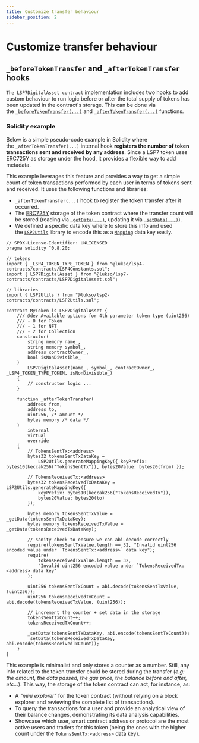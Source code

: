 ```yaml
---
title: Customize transfer behaviour
sidebar_position: 2
---
```


# Customize transfer behaviour

## `_beforeTokenTransfer` and `_afterTokenTransfer` hooks

`The LSP7DigitalAsset contract` implementation includes two hooks to add custom behaviour to run logic before or after the total supply of tokens has been updated in the contract's storage. This can be done via the [`_beforeTokenTransfer(...)`](../../contracts/LSP7DigitalAsset/LSP7DigitalAsset.md#_beforetokentransfer) and [`_afterTokenTransfer(...)`](../../contracts/LSP7DigitalAsset/LSP7DigitalAsset.md#_aftertokentransfer) functions.

### Solidity example

Below is a simple pseudo-code example in Solidity where the `_afterTokenTransfer(...)` internal hook **registers the number of token transactions sent and received by any address**. Since a LSP7 token uses ERC725Y as storage under the hood, it provides a flexible way to add metadata.

This example leverages this feature and provides a way to get a simple count of token transactions performed by each user in terms of tokens sent and received. It uses the following functions and libraries:

- `_afterTokenTransfer(...)` hook to register the token transfer after it occurred.
- The [ERC725Y](../../../standards/erc725.md#erc725y-data-representation) storage of the token contract where the transfer count will be stored (reading via [`_getData(...)`](../../contracts/LSP7DigitalAsset/LSP7DigitalAsset.md#_getdata), updating it via [`_setData(...)`](../../contracts/LSP7DigitalAsset/LSP7DigitalAsset.md#_setdata)).
- We defined a specific data key where to store this info and used the [`LSP2Utils`](../../contracts/../libraries/LSP2Utils.md#generatemappingkey-2) library to encode this as a [`Mapping`](../../../standards/metadata/lsp2-json-schema.md#mapping) data key easily.

```solidity
// SPDX-License-Identifier: UNLICENSED
pragma solidity ^0.8.20;

// tokens
import { _LSP4_TOKEN_TYPE_TOKEN } from "@lukso/lsp4-contracts/contracts/LSP4Constants.sol";
import { LSP7DigitalAsset } from "@lukso/lsp7-contracts/contracts/LSP7DigitalAsset.sol";

// libraries
import { LSP2Utils } from "@lukso/lsp2-contracts/contracts/LSP2Utils.sol";

contract MyToken is LSP7DigitalAsset {
    /// @dev Available options for 4th parameter token type (uint256)
    /// - 0 for Token
    /// - 1 for NFT
    /// - 2 for Collection
    constructor(
        string memory name_,
        string memory symbol_,
        address contractOwner_,
        bool isNonDivisible_
    )
        LSP7DigitalAsset(name_, symbol_, contractOwner_, _LSP4_TOKEN_TYPE_TOKEN, isNonDivisible_)
    {
        // constructor logic ...
    }

    function _afterTokenTransfer(
        address from,
        address to,
        uint256, /* amount */
        bytes memory /* data */
    )
        internal
        virtual
        override
    {
        // TokensSentTx:<address>
        bytes32 tokensSentTxDataKey =
            LSP2Utils.generateMappingKey({ keyPrefix: bytes10(keccak256("TokensSentTx")), bytes20Value: bytes20(from) });

        // TokensReceivedTx:<address>
        bytes32 tokensReceivedTxDataKey = LSP2Utils.generateMappingKey({
            keyPrefix: bytes10(keccak256("TokensReceivedTx")),
            bytes20Value: bytes20(to)
        });

        bytes memory tokensSentTxValue = _getData(tokensSentTxDataKey);
        bytes memory tokensReceivedTxValue = _getData(tokensReceivedTxDataKey);

        // sanity check to ensure we can abi-decode correctly
        require(tokensSentTxValue.length == 32, "Invalid uint256 encoded value under `TokensSentTx:<address>` data key");
        require(
            tokensReceivedTxValue.length == 32,
            "Invalid uint256 encoded value under `TokensReceivedTx:<address> data key"
        );

        uint256 tokensSentTxCount = abi.decode(tokensSentTxValue, (uint256));
        uint256 tokensReceivedTxCount = abi.decode(tokensReceivedTxValue, (uint256));

        // increment the counter + set data in the storage
        tokensSentTxCount++;
        tokensReceivedTxCount++;

        _setData(tokensSentTxDataKey, abi.encode(tokensSentTxCount));
        _setData(tokensReceivedTxDataKey, abi.encode(tokensReceivedTxCount));
    }
}

```

This example is minimalist and only stores a counter as a number. Still, any info related to the token transfer could be stored during the transfer (_e.g: the amount, the data passed, the gas price, the balance before and after, etc..._). This way, the storage of the token contract can act, for instance, as:

- A _"mini explorer"_ for the token contract (without relying on a block explorer and reviewing the complete list of transactions).
- To query the transactions for a user and provide an analytical view of their balance changes, demonstrating its data analysis capabilities.
- Showcase which user, smart contract address or protocol are the most active users and traders for this token (being the ones with the higher count under the `TokensSentTx:<address>` data key).

